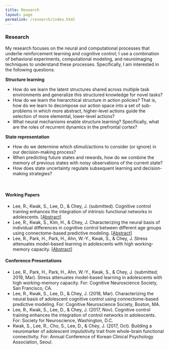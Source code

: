 ```yaml
---
title: Research
layout: page
permalink: /research/index.html
---
```


### Research
My research focuses on the neural and computational processes that underlie reinforcement learning and cognitive control; I use a combination of behavioral experiments, computational modeling, and neuroimaging techniques to understand these processes. Specifically, I am interested in the following questions:

**Structure learning**
*	How do we learn the latent structures shared across multiple task environments and generalize this structured knowledge for novel tasks? 
*	How do we learn the hierarchical structure in action policies? That is, how do we learn to decompose our action space into a set of sub-problems in which more abstract, higher-level actions guide the selection of more elemental, lower-level actions?     
*	What neural mechanisms enable structure learning? Specifically, what are the roles of recurrent dynamics in the prefrontal cortex?

**State representation**
*	How do we determine which stimuli/actions to consider (or ignore) in our decision-making process? 
*	When predicting future states and rewards, how do we combine the memory of previous states with noisy observations of the current state? 
*	How does state uncertainty regulate subsequent learning and decision-making strategies?

<br>

#### Working Papers
* Lee, R., Kwak, S., Lee, D., & Chey, J. (submitted). Cognitive control training enhances the integration of intrinsic functional networks in adolescents. [[Abstract](https://drive.google.com/file/d/1MozZMymmqkUkoR1bzgl86oF2Y3ys_tj2/view?usp=sharing)]
* Lee, R., Kwak, S., Kim, H., & Chey, J. Characterizing the neural basis of individual differences in cognitive control between different age groups using connectome-based predictive modeling. [[Abstract](https://drive.google.com/file/d/15u_bza7CDPFUT4-OV_H7UP1yy2dSyF-v/view?usp=sharing)]
* Lee, R., Park, H., Park, H., Ahn, W.-Y., Kwak, S., & Chey, J. Stress attenuates model-based learning in adolescents with high working-memory capacity. [[Abstract](https://drive.google.com/file/d/1GxE6we6eHot71BVf6thWkeIG3hhQqowM/view?usp=sharing)]

#### Conference Presentations
* Lee, R., Park, H., Park, H., Ahn, W.-Y., Kwak, S., & Chey, J. (submitted; 2019, Mar). Stress attenuates model-based learning in adolescents with high working-memory capacity. For: Cognitive Neuroscience Society, San Francisco, CA.
* Lee, R., Kwak, S., Lee, D., & Chey, J. (2018, Mar). Characterizing the neural basis of adolescent cognitive control using connectome-based predictive modeling. For: Cognitive Neuroscience Society, Boston, MA.
* Lee, R., Kwak, S., Lee, D., & Chey, J. (2017, Nov). Cognitive control training enhances the integration of control networks in adolescents. For: Society for Neuroscience, Washington, D.C.
* Kwak, S., Lee, R., Cho, S., Lee, D., & Chey, J. (2017, Oct). Building a neuromarker of adolescent impulsitivity trait from whole-brain functional connectivity. For: Annual Conference of Korean Clinical Psychology Association, Seoul.
